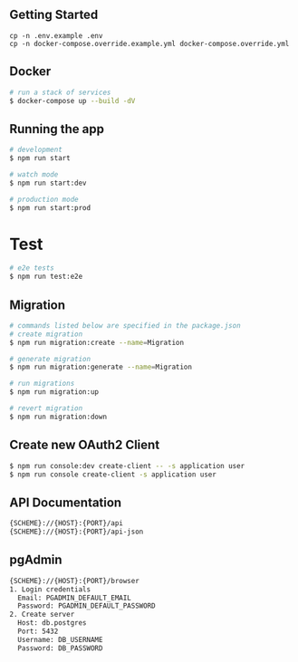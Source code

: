 ## Getting Started

```
cp -n .env.example .env
cp -n docker-compose.override.example.yml docker-compose.override.yml
```

## Docker

```bash
# run a stack of services
$ docker-compose up --build -dV
```

## Running the app

```bash
# development
$ npm run start

# watch mode
$ npm run start:dev

# production mode
$ npm run start:prod
```

# Test

```bash
# e2e tests
$ npm run test:e2e
```

## Migration

```bash
# commands listed below are specified in the package.json
# create migration
$ npm run migration:create --name=Migration

# generate migration
$ npm run migration:generate --name=Migration

# run migrations
$ npm run migration:up

# revert migration
$ npm run migration:down
```

## Create new OAuth2 Client
```bash
$ npm run console:dev create-client -- -s application user
$ npm run console create-client -s application user
```

## API Documentation

```bash
{SCHEME}://{HOST}:{PORT}/api
{SCHEME}://{HOST}:{PORT}/api-json
```

## pgAdmin

```bash
{SCHEME}://{HOST}:{PORT}/browser
1. Login credentials
  Email: PGADMIN_DEFAULT_EMAIL
  Password: PGADMIN_DEFAULT_PASSWORD
2. Create server
  Host: db.postgres
  Port: 5432
  Username: DB_USERNAME
  Password: DB_PASSWORD
```
